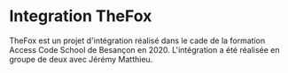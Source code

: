 # Integration TheFox
TheFox est un projet d'intégration réalisé dans le cade de la formation Access Code School de Besançon en 2020.
L'intégration a été réalisée en groupe de deux avec Jérémy Matthieu.
